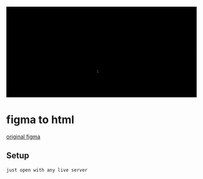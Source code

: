 
![alt text](https://raw.githubusercontent.com/ferater/js-practice/main/Acordion%20Gallery/img/ss.gif?raw=true)

# figma to html

[original figma](https://www.figma.com/community/file/1164900293490788881)

## Setup
```
just open with any live server
```
